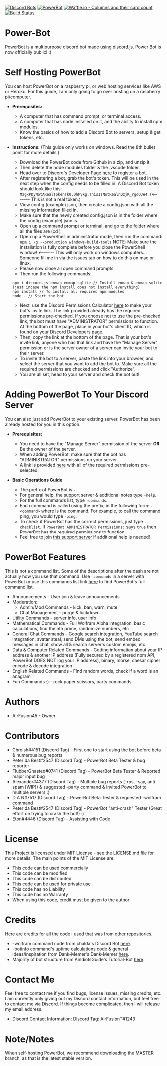[![Discord Bots](https://discordbots.org/api/widget/460610749283172353.svg)](https://discordbots.org/bot/460610749283172353)
[![PowerBot](https://bots.ondiscord.xyz/bots/460610749283172353/embed?theme=dark&showGuilds=true)](https://bots.ondiscord.xyz/bots/460610749283172353)
[![Waffle.io - Columns and their card count](https://badge.waffle.io/AirFusion45/Power-Bot.svg?columns=all)](https://waffle.io/AirFusion45/Power-Bot)
[![Build Status](https://travis-ci.org/AirFusion45/Power-Bot.svg?branch=master)](https://travis-ci.org/AirFusion45/Power-Bot?branch=master)
# Power-Bot
PowerBot is a multipurpose discord bot made using [discord.js](https://discord.js.org/). 
Power Bot is now officially public! :)

# Self Hosting PowerBot
You can host PowerBot on a raspberry pi, or web hosting services like AWS or Heroku. For this guide, I am only going to go over hosting on a raspberry pi/computer.

  * __**Prerequisites:**__
    * A computer that has command prompt, or terminal access.
    * A computer that has node installed on it, and the ability to install npm modules.
    * Know the basics of how to add a Discord Bot to servers, setup & get tokens, etc.
    
  * __**Instructions:**__ (This guide only works on windows. Read the 8th bullet point for more details.)
    * Download the PowerBot code from Github in a zip, and unzip it.
    * Then delete the node modules folder & the .vscode folder.
    * Head over to Discord's Developer Page [here](https://discordapp.com/developers/applications/me) to register a bot. 
    * After registering a bot, grab the bot's token. This will be used in the next step when the config needs to be filled in. A Discord Bot token should look like this: `MzgxPDyNotARealTokenTk0.DhPVkg.ThisIsNotRealnDzjK_rgdOJe4`. (<------- This is not a real token.)
    * View config (example).json, then create a config.json with all the missing information filled in.
    * Make sure that the newly created config.json is in the folder where the config (example).json is.
    * Open up a command prompt or terminal, and go to the folder where all the files are (cd <file location>)
    * Open up a PowerShell in administrator mode, then run the command: `npm i -g --production windows-build-tools` NOTE: Make sure the installation is fully complete before you close the PowerShell window! <----- This will only work on windows computers... Someone fill me in via the issues tab on how to do this on mac or linux.
    * Please now close all open command prompts 
    * Then run the following commands:
    ``` 
    npm i discord.js enmap enmap-sqlite // Install enmap & enmap-sqlite (just incase the npm install does not install everything)
    npm install // To install all required npm modules
    node . // Start the bot
    ```
    * Next, use the Discord Permissions Calculator [here](https://discordapi.com/permissions.html#2146958591) to make your bot's invite link. The link provided already has the required permissions pre-checked. If you choose not to use the pre-checked link, the bot must have "ADMINISTRATOR" permissions to function. At the bottom of the page, place in your bot's client ID, which is found on your Discord Developers page.
    * Then, copy the link at the bottom of the page. That is your bot's invite link, anyone who has that link and have the "Manage Server" permission or is the server owner of a server can invite your bot to their server. 
    * To invite the bot to a server, paste the link into your browser, and select the server that you want to add the bot to. Make sure all the required permissions are checked and click "Authorize".
    * You are all set, head to your server and check the bot out!

# Adding PowerBot To Your Discord Server
You can also just add PowerBot to your existing server. PowerBot has been already hosted for you in this option.

  * __**Prerequisites:**__
    * You need to have the "Manage Server" permission of the server __**OR**__ Be the owner of the server.
    * When adding PowerBot, make sure that the bot has "ADMINISTRATOR" permissions on your server.
    * A link is provided [here](https://discordapp.com/oauth2/authorize?client_id=460610749283172353&scope=bot&permissions=2146958591) with all of the required permissions pre-selected.
   
  * __**Basic Operations Guide**__
    * The prefix of PowerBot is `-`.
    * For general help, the support server & additional notes type `-help`.
    * For the full commands list, type `-commands`.
    * Each command is called using the prefix, in the following form: `-<command>` where <command> is the command. For example, to call the command ping, you would type `-ping`.
    * To check if PowerBot has the correct permissions, just type `-checklist`. If `PowerBot ADMINISTRATOR Permissions:` says `true` then PowerBot has the required permissions to function.
    * Feel free to join [this support server](https://discord.gg/KSjW2wB) if additional help is needed!

# PowerBot Features
This is not a command list. Some of the descriptions after the dash are not actually how you use that command. Use `-commands` in a server with PowerBot or use this commands list link [here](https://hastebin.com/rahorilewo.xml) to find PowerBot's full command list.
  * Announcements - User join & leave announcements
  * Moderation:
    * Admin/Mod Commands - kick, ban, warn, mute
    * Chat Management - purge & lockdown
  * Utility Commands - server info, user info 
  * Mathematical Commands - Full Wolfram Alpha integration, basic calculations, find the nth prime, randomize numbers, etc
  * General Chat Commands - Google search integration, YouTube search integration, avatar steal, send DMs using the bot, send embed messages in chat, show all & search server's custom emojis, etc
  * Data & Computer Related Commands - Getting information about your IP address & another IP address (Fully secured by a registered npm API, PowerBot DOES NOT log your IP address), binary, morse, caesar cipher encode & decode integration
  * English Related Commands - Find random words, check if a word is an anagram
  * Fun Commands :) - rock paper scissors, party commands

# Authors
  * AirFusion45 - Owner

# Contributors 
  * Chroish#4151 (Discord Tag) - First one to start using the bot before beta & numerous bug reports
  * Peter da Best#2547 (Discord Tag) - PowerBot Beta Tester & bug reporter
  * FlubberGhasted#0741 (Discord Tag) - PowerBot Beta Tester & Reported major input bug
  * Alexander#4377 (Discord Tag) - Multiple bug reports (-rps, -say, anti spam [WIP]) & suggested -party command & Invited PowerBot to multiple servers :) 
  * D A N#7517 (Discord Tag) - PowerBot Beta Tester & requested -wolfram command
  * Peter da Best#2547 (Discord Tag) - PowerBot "anti-crash" Tester (Great effort on trying to crash the bot!) :)
  * Eton#4446 (Discord Tag) - Assisting with Code
  
# License 
This Project is licensed under MIT License - see the LICENSE.md file for more details. The main points of the MIT License are:
  
  * This code can be used commercially
  * This code can be modified
  * This code can be distributed
  * This code can be used for private use
  * This code has no Liability
  * This code has no Warranty
  * When using this code, credit must be given to the author
  
# Credits
Here are credits for all the code I used that was from other repositories.
  * -wolfram command code from chalda's Discord Bot [here](https://github.com/chalda/DiscordBot/).
  * -botinfo command's uptime calculations code & general ideas/inspiration from Dank-Memer's Dank-Memer [here](https://github.com/Dank-Memer/Dank-Memer).
  * Majority of bot structure from AnIdiotsGuide's Tutorial-Bot [here](https://github.com/AnIdiotsGuide/Tutorial-Bot).

# Contact Me
Feel free to contact me if you find bugs, license issues, missing credits, etc. I am currently only giving out my Discord contact information, but feel free to contact me via Discord. If things become complicated, then I will release my email address.

  * Discord Contact Information: Discord Tag: AirFusion™#1243

# Note/Notes 
  When self-hosting PowerBot, we recommend downloading the MASTER branch, as that is the latest stable version. 
